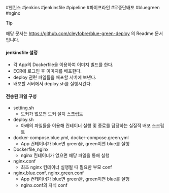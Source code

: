 #젠킨스 #jenkins #jenkinsfile #pipeline #파이프라인 #무중단배포 #bluegreen #nginx 

> [!tip]
> 해당 문서는 https://github.com/cleyfobre/blue-green-deploy 의 Readme 문서입니다.

#### jenkinsfile 설정

- 각 App의 Dockerfile을 이용하여 이미지 빌드를 한다.
- ECR에 로그인 후 이미지를 배포한다.
- deploy 관련 파일들을 배포할 서버에 보낸다.
- 배포할 서버에서 deploy.sh를 실행시킨다.
#### 전송된 파일 구성

- setting.sh
	- 도커가 없으면 도커 설치 스크립트
- deploy.sh
	- 아래의 파일들을 이용해 컨테이너 실행 및 종료를 담당하는 실질적 배포 스크립트
- docker-compose.blue.yml, docker-compose.green.yml
	- App 컨테이너가 blue면 green을, green이면 blue를 실행
- Dockerfile_nginx
	- nginx 컨테이너가 없으면 해당 파일을 통해 실행
- nginx.conf
	- 최초 nginx 컨테이너 실행될 때 필요한 부모 conf
- nginx.blue.conf, nginx.green.conf
	- App 컨테이너가 blue면 green을, green이면 blue를 실행
	- nginx.conf의 자식 conf